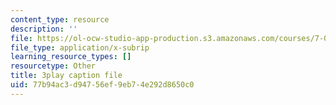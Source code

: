 ```yaml
---
content_type: resource
description: ''
file: https://ol-ocw-studio-app-production.s3.amazonaws.com/courses/7-016-introductory-biology-fall-2018/77b94ac3d94756ef9eb74e292d8650c0_5ejPI6QqKBU.vtt
file_type: application/x-subrip
learning_resource_types: []
resourcetype: Other
title: 3play caption file
uid: 77b94ac3-d947-56ef-9eb7-4e292d8650c0
---
```

